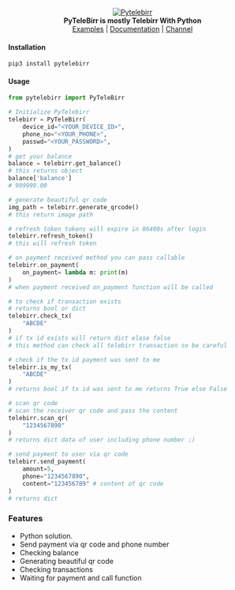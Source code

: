 <p align="center">
<a href="https://github.com/telebirrapi/pytelebirr">
<img src="https://raw.githubusercontent.com/TeleBirrApi/PyTeleBirr/main/.github/images/telebirrapi.png" alt="Pytelebirr">
</a>
<br>
<b>PyTeleBirr is mostly Telebirr With Python</b>
<br>
<a href="https://github.com/telebirrapi/pytelebirr/tree/main/examples">
Examples</a>
|
<a href="https://telebirrapi.github.io/PyTeleBirr/">
Documentation</a>
|
<a href="https://t.me/PyTeleBirr">  
Channel</a>


#### Installation

`pip3 install pytelebirr`

#### Usage

````python
from pytelebirr import PyTeleBirr

# Initialize PyTelebirr
telebirr = PyTeleBirr(
    device_id="<YOUR_DEVICE_ID>",
    phone_no="<YOUR_PHONE>",
    passwd="<YOUR_PASSWORD>",
)
# get your balance
balance = telebirr.get_balance()
# this returns object
balance['balance']
# 999999.00

# generate beautiful qr code
img_path = telebirr.generate_qrcode()
# this return image path 

# refresh token tokens will expire in 86400s after login
telebirr.refresh_token()
# this will refresh token

# on payment received method you can pass callable
telebirr.on_payment(
    on_payment= lambda m: print(m)
)
# when payment received on_payment function will be called

# to check if transaction exists
# returns bool or dict
telebirr.check_tx(
    "ABCDE"
)
# if tx id exists will return dict elase false
# this method can check all telebirr transaction so be careful

# check if the tx id payment was sent to me
telebirr.is_my_tx(
    "ABCDE"
)
# returns bool if tx id was sent to me returns True else False

# scan qr code
# scan the receiver qr code and pass the content 
telebirr.scan_qr(
    "1234567890"
)
# returns dict data of user including phone number ;)

# send payment to user via qr code
telebirr.send_payment(
    amount=5,
    phone="1234567890",
    content="123456789" # content of qr code
)
# returns dict

````

### Features
- Python solution.
- Send payment via qr code and phone number
- Checking balance
- Generating beautiful qr code
- Checking transactions
- Waiting for payment and call function
